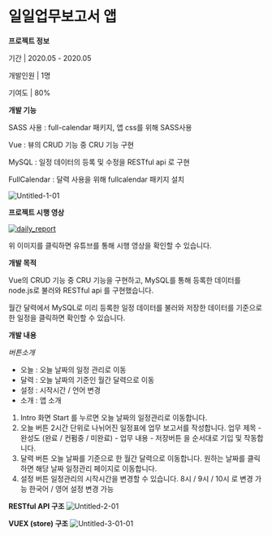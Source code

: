 # 일일업무보고서 앱

**프로젝트 정보**

기간 | 2020.05 - 2020.05

개발인원 | 1명

기여도 | 80%

**개발 기능**

SASS 사용 : full-calendar 패키지, 앱 css를 위해 SASS사용

Vue : 뷰의 CRUD 기능 중 CRU 기능 구현

MySQL : 일정 데이터의 등록 및 수정을 RESTful api 로 구현

FullCalendar : 달력 사용을 위해 fullcalendar 패키지 설치

![Untitled-1-01](https://user-images.githubusercontent.com/56074618/82902684-cc531b80-9f9a-11ea-8027-3daef60dcd21.jpg)


**프로젝트 시행 영상**

[![daily_report](http://img.youtube.com/vi/JTsuxY3P0XE/0.jpg)](https://youtu.be/JTsuxY3P0XE)

위 이미지를 클릭하면 유튜브를 통해 시행 영상을 확인할 수 있습니다.

**개발 목적**

Vue의 CRUD 기능 중 CRU 기능을 구현하고, MySQL를 통해 등록한 데이터를 node.js로 불러와
RESTful api 를 구현했습니다.

월간 달력에서 MySQL로 미리 등록한 일정 데이터를 불러와 저장한 데이터를 기준으로 한 일정을 클릭하면 확인할 수 있습니다.

**개발 내용**

_버튼소개_
- 오늘 : 오늘 날짜의 일정 관리로 이동
- 달력 : 오늘 날짜의 기준인 월간 달력으로 이동
- 설정 : 시작시간 / 언어 변경
- 소개 : 앱 소개

1. Intro 화면
Start 를 누르면 오늘 날짜의 일정관리로 이동합니다.
2. 오늘 버튼
2시간 단위로 나뉘어진 일정표에 업무 보고서를 작성합니다.
업무 제목 - 완성도 (완료 / 컨펌중 / 미완료) - 업무 내용 - 저장버튼 을 순서대로 기입 및 작동합니다.
3. 달력 버튼
오늘 날짜를 기준으로 한 월간 달력으로 이동합니다.
원하는 날짜를 클릭하면 해당 날짜 일정관리 페이지로 이동합니다. 
4. 설정 버튼
일정관리의 시작시간을 변경할 수 있습니다. 
8시 / 9시 / 10시 로 변경 가능
한국어 / 영어 설정 변경 가능


**RESTful API 구조**
![Untitled-2-01](https://user-images.githubusercontent.com/56074618/83068955-15db5d80-a0a4-11ea-8b2c-eace5a1408f5.jpg)

**VUEX (store) 구조**
![Untitled-3-01-01](https://user-images.githubusercontent.com/56074618/83069549-07417600-a0a5-11ea-9104-60b31ee382d9.jpg)
